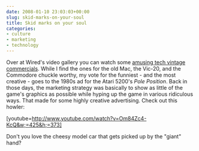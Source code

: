 ```yaml
---
date: 2008-01-10 23:03:03+00:00
slug: skid-marks-on-your-soul
title: Skid marks on your soul
categories:
- culture
- marketing
- technology
---
```


Over at Wired's video gallery you can watch some [amusing tech vintage commercials](http://www.wired.com/gadgets/miscellaneous/multimedia/2008/01/gallery_vintage_ads). While I find the ones for the old Mac, the Vic-20, and the Commodore chuckle worthy, my vote for the funniest - and the most creative - goes to the 1980s ad for the Atari 5200's _Pole Position_. Back in those days, the marketing strategy was basically to show as little of the game's graphics as possible while hyping up the game in various ridiculous ways. That made for some highly creative advertising. Check out this howler:

[youtube=http://www.youtube.com/watch?v=Om84Zc4-KcQ&w;=425&h;=373]

Don't you love the cheesy model car that gets picked up by the "giant" hand?
